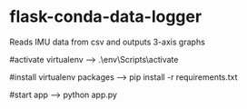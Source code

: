 # flask-conda-data-logger
Reads IMU data from csv and outputs 3-axis graphs

#activate virtualenv -->
.\env\Scripts\activate

#install virtualenv packages -->
pip install -r requirements.txt

#start app -->
python app.py
